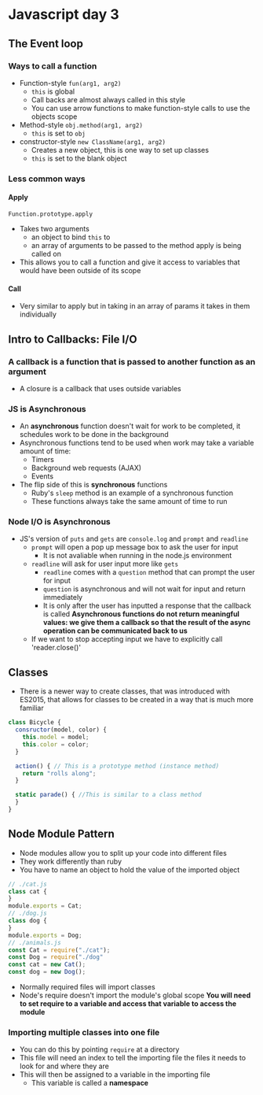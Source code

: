 # Javascript day 3
## The Event loop
### Ways to call a function
- Function-style `fun(arg1, arg2)`
  - `this` is global
  - Call backs are almost always called in this style 
  - You can use arrow functions to make function-style calls to use the objects scope
- Method-style `obj.method(arg1, arg2)`
  - `this` is set to `obj`
- constructor-style `new ClassName(arg1, arg2)`
  - Creates a new object, this is one way to set up classes
  - `this` is set to the blank object
### Less common ways
#### Apply
`Function.prototype.apply`
- Takes two arguments
  - an object to bind `this` to
  - an array of arguments to be passed to the method apply is being called on
- This allows you to call a function and give it access to variables that would have been outside of its scope
#### Call
- Very similar to apply but in taking in an array of params it takes in them individually
## Intro to Callbacks: File I/O
### A callback is a function that is passed to another function as an argument
- A closure is a callback that uses outside variables
### JS is Asynchronous
- An **asynchronous** function doesn't wait for work to be completed, it schedules work to be done in the background
- Asynchronous functions tend to be used when work may take a variable amount of time:
  - Timers
  - Background web requests (AJAX)
  - Events
- The flip side of this is **synchronous** functions
  - Ruby's `sleep` method is an example of a synchronous function
  - These functions always take the same amount of time to run
### Node I/O is Asynchronous
- JS's version of `puts` and `gets` are `console.log` and `prompt` and `readline`
  - `prompt` will open a pop up message box to ask the user for input
	- It is not avaliable when running in the node.js environment
  - `readline` will ask for user input more like `gets`
	- `readline` comes with a `question` method that can prompt the user for input
	- `question` is asynchronous and will not wait for input and return immediately
	- It is only after the user has inputted a response that the callback is called
**Asynchronous functions do not return meaningful values: we give them a callback so that the result of the async operation can be communicated back to us**  
  - If we want to stop accepting input we have to explicitly call 'reader.close()'
## Classes
- There is a newer way to create classes, that was introduced with ES2015, that allows for classes to be created in a way that is much more familiar
```javascript
class Bicycle {
  consructor(model, color) {
    this.model = model;
	this.color = color;
  }

  action() { // This is a prototype method (instance method)
    return "rolls along";
  }

  static parade() { //This is similar to a class method
  }
}
```
## Node Module Pattern
- Node modules allow you to split up your code into different files
- They work differently than ruby
- You have to name an object to hold the value of the imported object
```javascript
// ./cat.js
class cat {
}
module.exports = Cat;
// ./dog.js
class dog {
}
module.exports = Dog;
// ./animals.js
const Cat = require("./cat");
const Dog = require("./dog"
const cat = new Cat();
const dog = new Dog();
```
- Normally required files will import classes
- Node's require doesn't import the module's global scope
**You will need to set require to a variable and access that variable to access the module**  
### Importing multiple classes into one file
- You can do this by pointing `require` at a directory
- This file will need an index to tell the importing file the files it needs to look for and where they are
- This will then be assigned to a variable in the importing file
  - This variable is called a **namespace**

